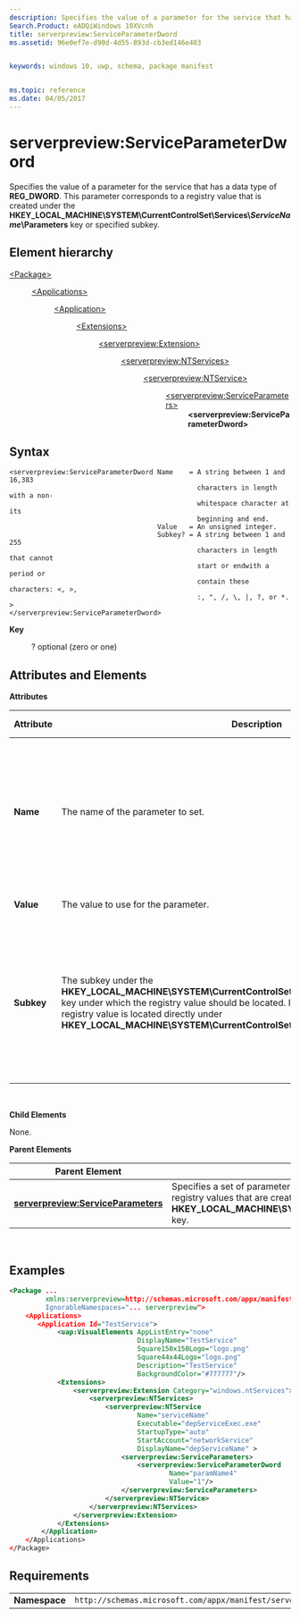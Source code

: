 ```yaml
---
description: Specifies the value of a parameter for the service that has a data type of REG\_DWORD.
Search.Product: eADQiWindows 10XVcnh
title: serverpreview:ServiceParameterDword
ms.assetid: 96e0ef7e-d90d-4d55-893d-cb3ed146e403


keywords: windows 10, uwp, schema, package manifest


ms.topic: reference
ms.date: 04/05/2017
---
```


# serverpreview:ServiceParameterDword


Specifies the value of a parameter for the service that has a data type of **REG\_DWORD**. This parameter corresponds to a registry value that is created under the **HKEY\_LOCAL\_MACHINE\\SYSTEM\\CurrentControlSet\\Services\\*ServiceName*\\Parameters** key or specified subkey.

## Element hierarchy

<dl>
<dt><a href="element-package.md">&lt;Package&gt;</a></dt>
<dd>
<dl>
<dt><a href="element-applications.md">&lt;Applications&gt;</a></dt>
<dd>
<dl>
<dt><a href="element-application.md">&lt;Application&gt;</a></dt>
<dd>
<dl>
<dt><a href="element-1-extensions.md">&lt;Extensions&gt;</a></dt>
<dd>
<dl>
<dt><a href="element-serverpreview-extension-manual.md">&lt;serverpreview:Extension&gt;</a></dt>
<dd>
<dl>
<dt><a href="element-serverpreview-ntservices-manual.md">&lt;serverpreview:NTServices&gt;</a></dt>
<dd>
<dl>
<dt><a href="element-serverpreview-ntservice-manual.md">&lt;serverpreview:NTService&gt;</a></dt>
<dd>
<dl>
<dt><a href="element-serverpreview-serviceparameters-manual.md">&lt;serverpreview:ServiceParameters&gt;</a></dt>
<dd><b>&lt;serverpreview:ServiceParameterDword&gt;</b></dd>
</dl>
</dd>
</dl>									
</dd>
</dl>									
</dd>
</dl>
</dd>
</dl>
</dd>
</dl>
</dd>
</dl>
</dd>
</dl>

## Syntax


```
<serverpreview:ServiceParameterDword Name    = A string between 1 and 16,383 
                                               characters in length with a non-
                                               whitespace character at its 
                                               beginning and end.
                                     Value   = An unsigned integer.
                                     Subkey? = A string between 1 and 255  
                                               characters in length that cannot  
                                               start or endwith a period or  
                                               contain these characters: <, >,  
                                               :, ", /, \, |, ?, or *. >
</serverpreview:ServiceParameterDword>
```

**Key**

          ? optional (zero or one)

## Attributes and Elements


**Attributes**

| Attribute  | Description                                                                                                                                                                                                                                                                                                                                      | Data type                                                                                                                                                 | Required | Default value |
|------------|--------------------------------------------------------------------------------------------------------------------------------------------------------------------------------------------------------------------------------------------------------------------------------------------------------------------------------------------------|-----------------------------------------------------------------------------------------------------------------------------------------------------------|----------|---------------|
| **Name**   | The name of the parameter to set.                                                                                                                                                                                                                                                                                                                | A string between 1 and 16,383 characters in length with a non-whitespace character at its beginning and end.                                              | Yes      |               |
| **Value**  | The value to use for the parameter.                                                                                                                                                                                                                                                                                                              | An unsigned integer.                                                                                                                                      | Yes      |               |
| **Subkey** | The subkey under the **HKEY\_LOCAL\_MACHINE\\SYSTEM\\CurrentControlSet\\Services\\*ServiceName*\\Parameters** key under which the registry value should be located. If you do not specify this attribute, the registry value is located directly under **HKEY\_LOCAL\_MACHINE\\SYSTEM\\CurrentControlSet\\Services\\*ServiceName*\\Parameters**. | A string between 1 and 255 characters in length that cannot start or end with a period or contain these characters: &lt;, &gt;, :, ", /, \\, |, ?, or \*. | No       |               |

 

**Child Elements**

None.

**Parent Elements**

| Parent Element                                                                            | Description                                                                                                                                                                                                                         |
|-------------------------------------------------------------------------------------------|-------------------------------------------------------------------------------------------------------------------------------------------------------------------------------------------------------------------------------------|
| [**serverpreview:ServiceParameters**](element-serverpreview-serviceparameters-manual.md) | Specifies a set of parameters to configure for the service. These parameters correspond to registry values that are created under the **HKEY\_LOCAL\_MACHINE\\SYSTEM\\CurrentControlSet\\Services\\*ServiceName*\\Parameters** key. |

 

## Examples


```XML
<Package ...
         xmlns:serverpreview=http://schemas.microsoft.com/appx/manifest/serverpreview/windows10"  
         IgnorableNamespaces="... serverpreview">
    <Applications>
       <Application Id="TestService">
            <uap:VisualElements AppListEntry="none" 
                                DisplayName="TestService" 
                                Square150x150Logo="logo.png" 
                                Square44x44Logo="logo.png" 
                                Description="TestService" 
                                BackgroundColor="#777777"/>
            <Extensions>
                <serverpreview:Extension Category="windows.ntServices">  
                    <serverpreview:NTServices>  
                        <serverpreview:NTService  
                                Name="serviceName"  
                                Executable="depServiceExec.exe"                  
                                StartupType="auto"  
                                StartAccount="networkService"  
                                DisplayName="depServiceName" >  
                            <serverpreview:ServiceParameters>  
                                <serverpreview:ServiceParameterDword  
                                        Name="paramName4" 
                                        Value="1"/>
                            </serverpreview:ServiceParameters>                      
                        </serverpreview:NTService> 
                    </serverpreview:NTServices>  
                </serverpreview:Extension>  
            </Extensions>
        </Application>
    </Applications>
</Package>
```

## Requirements


|               |                                                                    |
|---------------|--------------------------------------------------------------------|
| **Namespace** | `http://schemas.microsoft.com/appx/manifest/serverpreview/windows10` |

 

 

 



